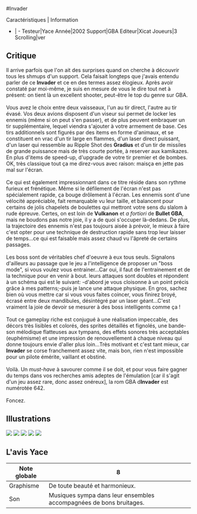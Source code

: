 #Invader

Caractéristiques | Information
- | -
Testeur|Yace
Année|2002
Support|GBA
Editeur|Xicat
Joueurs|3
Scrolling|ver

## Critique
Il arrive parfois que l'on ait des surprises quand on cherche à découvrir tous les shmups d'un support. Cela faisait longteps que j'avais entendu parler de ce <b>Invader</b> et ce en des termes assez élogieux. Après avoir constaté par moi-même, je suis en mesure de vous le dire tout net à présent: on tient là un excellent shooter, peut-être le top du genre sur GBA.<br/><br/>Vous avez le choix entre deux vaisseaux, l'un au tir direct, l'autre au tir évasé. Vos deux avions disposent d'un viseur sui permet de locker les ennemis (même si on peut s'en passer), et de plus peuvent embraquer un tir supplémentaire, lequel viendra s'ajouter à votre armement de base. Ces tirs additionnels sont figurés par des items en forme d'animaux, et se constituent en vrac d'un tir large en flammes, d'un laser direct puissant, d'un laser qui ressemble au Ripple Shot des <b>Gradius</b> et d'un tir de missiles de grande puissance mais de très courte portée, à reserver aux kamikazes. En plus d'items de speed-up, d'upgrade de votre tir premier et de bombes. OK, très classique tout ça me direz-vous avec raison: maisça en jette pas mal sur l'écran.<br/><br/>Ce qui est également impressionnant dans ce titre réside dans son rythme furieux et frénétique. Même si le défilement de l'écran n'est pas spécialement rapide, ça bouge drôlement à l'écran. Les ennemis sont d'une vélocité appréciable, fait remarquable vu leur taille, et balancent pour certains de jolis chapelets de boulettes qui mettront votre sens du slalom à rude épreuve. Certes, on est loin de <b>Vulkanon</b> et <i>a fortiori</i> de <b>Bullet GBA</b>, mais ne boudons pas notre joie, il y a de quoi s'occuper là-dedans. De plus, la trajectoire des ennemis n'est pas toujours aisée à prévoir, le mieux à faire c'est opter pour une technique de destruction rapide sans trop leur laisser de temps...ce qui est faisable mais assez chaud vu l'âpreté de certains passages.<br/><br/>Les boss sont de véritables chef d'oeuvre à eux tous seuls. Signalons d'ailleurs au passage que le jeu a l'intelligence de proposer un "boss mode", si vous voulez vous entrainer...Car oui, il faut de l'entrainement et de la technique pour en venir à bout. leurs attaques sont doubles et répondent à un schéma qui est le suivant: -d'abord je vous cloisonne à un point précis grâce à mes patterns;-puis je lance une attaque physique. En gros, sachez bien où vous mettre car si vous vous faites coincer, vous finirez broyé, écrasé entre deux mandibules,  désintégré par un laser géant...C'est vraiment la joie de devoir se mesurer à des boss intelligents comme ça !<br/><br/>Tout ce gameplay riche est conjugué à une réalisation impeccable, des décors très lisibles et colorés, des sprites détaillés et fignolés, une bande-son mélodique flatteuses  aux tympans, des effets sonores très acceptables (euphémisme) et une impression de renouvellement à chaque niveau qui donne toujours envie d'aller plus loin...Très motivant  et c'est tant mieux, car <b>Invader</b> se corse franchement assez vite, mais bon, rien n'est impossible pour un pilote émérite, vaillant et obstiné.<br/><br/>Voilà. Un <i>must-have</i> à savourer comme il se doit, et pour vous faire gagner du temps dans vos recherches amis adeptes de l'émulation [car il s'agit d'un jeu assez rare, donc assez onéreux], la rom GBA d<b>Invader</b> est numérotée 642.<br/><br/>Foncez.

## Illustrations
![](http://www.shmup.com/images/thumbs/img_fiche_1_1008.png)
![](http://www.shmup.com/images/thumbs/img_fiche_2_1008.png)
![](http://www.shmup.com/images/thumbs/img_fiche_3_1008.png)
![](http://www.shmup.com/images/thumbs/img_fiche_4_1008.png)
![](http://www.shmup.com/images/thumbs/)

## L'avis Yace
Note globale|8
-|-
Graphisme|De toute beauté et harmonieux.
Son|Musiques sympa dans leur ensembles accompagnées de bons bruitages.
